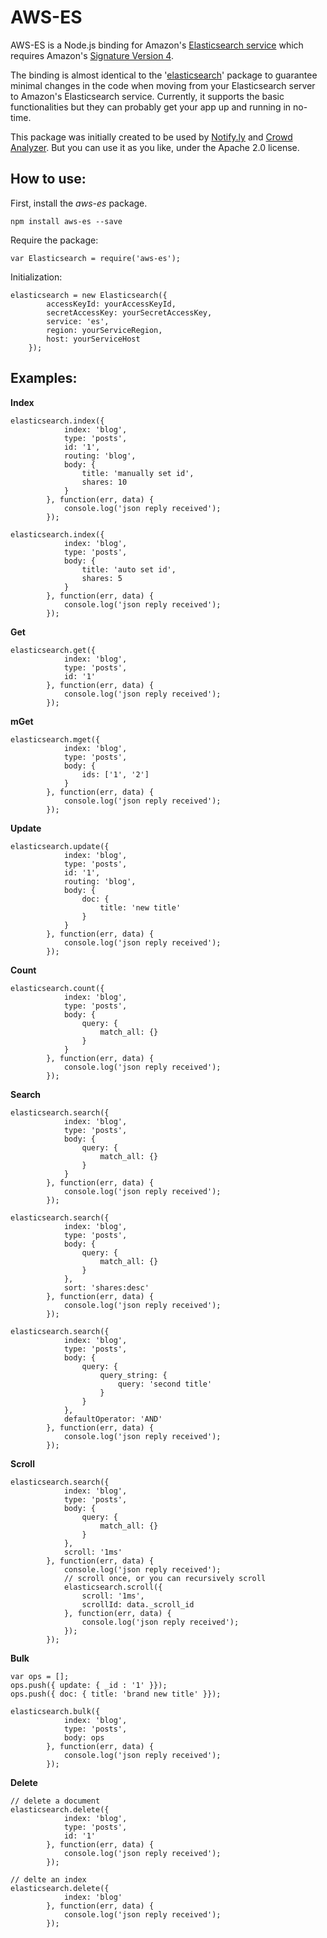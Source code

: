 **AWS-ES**
======

AWS-ES is a Node.js binding for Amazon's [Elasticsearch service](https://aws.amazon.com/elasticsearch-service/) which requires Amazon's [Signature Version 4](http://docs.aws.amazon.com/general/latest/gr/signature-version-4.html).

The binding is almost identical to the '[elasticsearch](https://www.npmjs.com/package/elasticsearch)' package to guarantee minimal changes in the code when moving from your Elasticsearch server to Amazon's Elasticsearch service. Currently, it supports the basic functionalities but they can probably get your app up and running in no-time.

This package was initially created to be used by [Notify.ly](https://notify.ly/) and [Crowd Analyzer](http://crowdanalyzer.com/). But you can use it as you like, under the Apache 2.0 license.

**How to use:**
---------
First, install the *aws-es* package.

    npm install aws-es --save

Require the package:

    var Elasticsearch = require('aws-es');

Initialization:

    elasticsearch = new Elasticsearch({
			accessKeyId: yourAccessKeyId,
			secretAccessKey: yourSecretAccessKey,
			service: 'es',
			region: yourServiceRegion,
			host: yourServiceHost
		});

**Examples:**
---------

**Index**

    elasticsearch.index({
				index: 'blog',
				type: 'posts',
				id: '1',
				routing: 'blog',
				body: {
					title: 'manually set id',
					shares: 10
				}
			}, function(err, data) {
				console.log('json reply received');
            });

    elasticsearch.index({
				index: 'blog',
				type: 'posts',
				body: {
					title: 'auto set id',
					shares: 5
				}
			}, function(err, data) {
				console.log('json reply received');
            });



**Get**

    elasticsearch.get({
				index: 'blog',
				type: 'posts',
				id: '1'
			}, function(err, data) {
				console.log('json reply received');
            });



**mGet**

    elasticsearch.mget({
				index: 'blog',
				type: 'posts',
				body: {
					ids: ['1', '2']
				}
			}, function(err, data) {
				console.log('json reply received');
            });



**Update**

    elasticsearch.update({
				index: 'blog',
				type: 'posts',
				id: '1',
				routing: 'blog',
				body: {
					doc: {
						title: 'new title'
					}
				}
			}, function(err, data) {
				console.log('json reply received');
            });



**Count**

    elasticsearch.count({
				index: 'blog',
				type: 'posts',
				body: {
					query: {
				    	match_all: {}
					}
				}
			}, function(err, data) {
                console.log('json reply received');
            });



**Search**

    elasticsearch.search({
				index: 'blog',
				type: 'posts',
				body: {
					query: {
				    	match_all: {}
					}
				}
			}, function(err, data) {
				console.log('json reply received');
            });

    elasticsearch.search({
				index: 'blog',
				type: 'posts',
				body: {
					query: {
				    	match_all: {}
					}
				},
				sort: 'shares:desc'
			}, function(err, data) {
				console.log('json reply received');
            });

    elasticsearch.search({
				index: 'blog',
				type: 'posts',
				body: {
					query: {
						query_string: {
							query: 'second title'
						}
					}
				},
				defaultOperator: 'AND'
			}, function(err, data) {
				console.log('json reply received');
			});



**Scroll**

    elasticsearch.search({
				index: 'blog',
				type: 'posts',
				body: {
					query: {
						match_all: {}
					}
				},
				scroll: '1ms'
			}, function(err, data) {
				console.log('json reply received');
				// scroll once, or you can recursively scroll
				elasticsearch.scroll({
					scroll: '1ms',
					scrollId: data._scroll_id
				}, function(err, data) {
					console.log('json reply received');
				});
			});


**Bulk**

	var ops = [];
	ops.push({ update: { _id : '1' }});
	ops.push({ doc: { title: 'brand new title' }});

	elasticsearch.bulk({
				index: 'blog',
				type: 'posts',
				body: ops
			}, function(err, data) {
				console.log('json reply received');
            });



**Delete**

    // delete a document
    elasticsearch.delete({
				index: 'blog',
				type: 'posts',
				id: '1'
			}, function(err, data) {
				console.log('json reply received');
            });

    // delte an index
    elasticsearch.delete({
				index: 'blog'
			}, function(err, data) {
				console.log('json reply received');
            });
